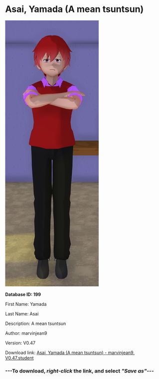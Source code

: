 # Asai, Yamada (A mean tsuntsun)

<img src="https://raw.githubusercontent.com/Arbiter1223/Daigaku-Gurashi-Custom-Students/master/Students/Files/Asai%2C%20Yamada%20(A%20mean%20tsuntsun).png" title="Asai, Yamada (A mean tsuntsun) - marvinjean9, V0.47">

**Database ID: 199**

First Name: Yamada

Last Name: Asai

Description: A mean tsuntsun

Author: marvinjean9

Version: V0.47

Download link: <a href="https://raw.githubusercontent.com/Arbiter1223/Daigaku-Gurashi-Custom-Students/master/Students/Files/Asai%2C%20Yamada%20(A%20mean%20tsuntsun)%20-%20marvinjean9%2C%20V0.47.student">Asai, Yamada (A mean tsuntsun) - marvinjean9, V0.47.student</a>

### ---**To download, _right-click_ the link, and select _"Save as"_**---
